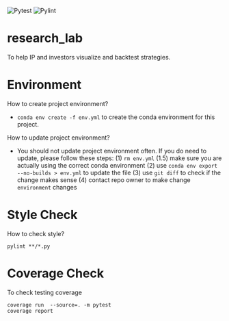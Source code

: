 ![Pytest](https://github.com/gzhami/research_lab/workflows/Pytest/badge.svg)
![Pylint](https://github.com/gzhami/research_lab/workflows/Pylint/badge.svg)

# research_lab

To help IP and investors visualize and backtest strategies.

# Environment

How to create project environment?

* `conda env create -f env.yml` to create the conda environment for this project.

How to update project environment?

* You should not update project environment often. If you do need to update, 
please follow these steps: 
(1) `rm env.yml` 
(1.5) make sure you are actually using the correct conda environment
(2) use `conda env export --no-builds > env.yml` to update the file 
(3) use `git diff` to check if the change makes sense
(4) contact repo owner to make change `environment` changes


# Style Check

How to check style?

```
pylint **/*.py
```

# Coverage Check 
To check testing coverage 

```
coverage run  --source=. -m pytest
coverage report 
```
